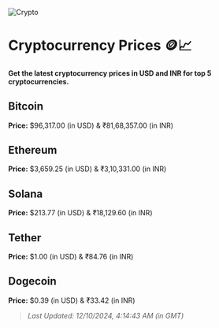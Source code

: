 
![Crypto](https://www.techguide.com.au/wp-content/uploads/2020/11/crypto3.jpeg)

# Cryptocurrency Prices 🪙📈

#### Get the latest cryptocurrency prices in USD and INR for top 5 cryptocurrencies.

## Bitcoin

**Price:** $96,317.00 (in USD) & ₹81,68,357.00 (in INR)

## Ethereum

**Price:** $3,659.25 (in USD) & ₹3,10,331.00 (in INR)

## Solana

**Price:** $213.77 (in USD) & ₹18,129.60 (in INR)

## Tether

**Price:** $1.00 (in USD) & ₹84.76 (in INR)

## Dogecoin

**Price:** $0.39 (in USD) & ₹33.42 (in INR)

> _Last Updated: 12/10/2024, 4:14:43 AM (in GMT)_
